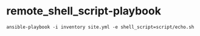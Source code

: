# remote_shell_script-playbook

    ansible-playbook -i inventory site.yml -e shell_script=script/echo.sh
